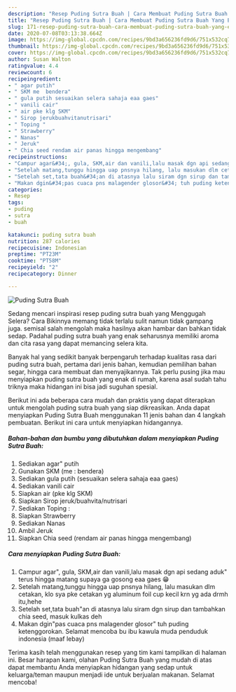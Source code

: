 ```yaml
---
description: "Resep Puding Sutra Buah | Cara Membuat Puding Sutra Buah Yang Enak Banget"
title: "Resep Puding Sutra Buah | Cara Membuat Puding Sutra Buah Yang Enak Banget"
slug: 171-resep-puding-sutra-buah-cara-membuat-puding-sutra-buah-yang-enak-banget
date: 2020-07-08T03:13:38.664Z
image: https://img-global.cpcdn.com/recipes/9bd3a656236fd9d6/751x532cq70/puding-sutra-buah-foto-resep-utama.jpg
thumbnail: https://img-global.cpcdn.com/recipes/9bd3a656236fd9d6/751x532cq70/puding-sutra-buah-foto-resep-utama.jpg
cover: https://img-global.cpcdn.com/recipes/9bd3a656236fd9d6/751x532cq70/puding-sutra-buah-foto-resep-utama.jpg
author: Susan Walton
ratingvalue: 4.4
reviewcount: 6
recipeingredient:
- " agar putih"
- " SKM me  bendera"
- " gula putih sesuaikan selera sahaja eaa gaes"
- " vanili cair"
- " air pke klg SKM"
- " Sirop jerukbuahvitanutrisari"
- " Toping "
- " Strawberry"
- " Nanas"
- " Jeruk"
- " Chia seed rendam air panas hingga mengembang"
recipeinstructions:
- "Campur agar&#34;, gula, SKM,air dan vanili,lalu masak dgn api sedang aduk&#34; terus hingga matang supaya ga gosong eaa gaes 😁"
- "Setelah matang,tunggu hingga uap pnsnya hilang, lalu masukan dlm cetakan, klo sya pke cetakan yg aluminum foil cup kecil krn yg ada drmh itu,hehe"
- "Setelah set,tata buah&#34;an di atasnya lalu siram dgn sirup dan tambahkan chia seed, masuk kulkas deh"
- "Makan dgin&#34;pas cuaca pns malagender glosor&#34; tuh puding ketenggorokan. Selamat mencoba bu ibu kawula muda penduduk indonesia (maaf lebay)"
categories:
- Resep
tags:
- puding
- sutra
- buah

katakunci: puding sutra buah 
nutrition: 287 calories
recipecuisine: Indonesian
preptime: "PT23M"
cooktime: "PT58M"
recipeyield: "2"
recipecategory: Dinner

---
```



![Puding Sutra Buah](https://img-global.cpcdn.com/recipes/9bd3a656236fd9d6/751x532cq70/puding-sutra-buah-foto-resep-utama.jpg)

Sedang mencari inspirasi resep puding sutra buah yang Menggugah Selera? Cara Bikinnya memang tidak terlalu sulit namun tidak gampang juga. semisal salah mengolah maka hasilnya akan hambar dan bahkan tidak sedap. Padahal puding sutra buah yang enak seharusnya memiliki aroma dan cita rasa yang dapat memancing selera kita.

Banyak hal yang sedikit banyak berpengaruh terhadap kualitas rasa dari puding sutra buah, pertama dari jenis bahan, kemudian pemilihan bahan segar, hingga cara membuat dan menyajikannya. Tak perlu pusing jika mau menyiapkan puding sutra buah yang enak di rumah, karena asal sudah tahu triknya maka hidangan ini bisa jadi suguhan spesial.




Berikut ini ada beberapa cara mudah dan praktis yang dapat diterapkan untuk mengolah puding sutra buah yang siap dikreasikan. Anda dapat menyiapkan Puding Sutra Buah menggunakan 11 jenis bahan dan 4 langkah pembuatan. Berikut ini cara untuk menyiapkan hidangannya.

<!--inarticleads1-->

##### Bahan-bahan dan bumbu yang dibutuhkan dalam menyiapkan Puding Sutra Buah:

1. Sediakan  agar&#34; putih
1. Gunakan  SKM (me : bendera)
1. Sediakan  gula putih (sesuaikan selera sahaja eaa gaes)
1. Sediakan  vanili cair
1. Siapkan  air (pke klg SKM)
1. Siapkan  Sirop jeruk/buahvita/nutrisari
1. Sediakan  Toping :
1. Siapkan  Strawberry
1. Sediakan  Nanas
1. Ambil  Jeruk
1. Siapkan  Chia seed (rendam air panas hingga mengembang)




<!--inarticleads2-->

##### Cara menyiapkan Puding Sutra Buah:

1. Campur agar&#34;, gula, SKM,air dan vanili,lalu masak dgn api sedang aduk&#34; terus hingga matang supaya ga gosong eaa gaes 😁
1. Setelah matang,tunggu hingga uap pnsnya hilang, lalu masukan dlm cetakan, klo sya pke cetakan yg aluminum foil cup kecil krn yg ada drmh itu,hehe
1. Setelah set,tata buah&#34;an di atasnya lalu siram dgn sirup dan tambahkan chia seed, masuk kulkas deh
1. Makan dgin&#34;pas cuaca pns malagender glosor&#34; tuh puding ketenggorokan. Selamat mencoba bu ibu kawula muda penduduk indonesia (maaf lebay)




Terima kasih telah menggunakan resep yang tim kami tampilkan di halaman ini. Besar harapan kami, olahan Puding Sutra Buah yang mudah di atas dapat membantu Anda menyiapkan hidangan yang sedap untuk keluarga/teman maupun menjadi ide untuk berjualan makanan. Selamat mencoba!
